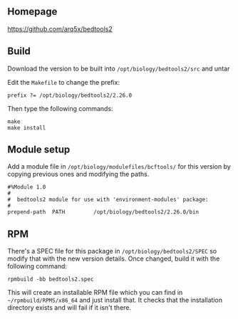 ## Homepage

https://github.com/arq5x/bedtools2

## Build

Download the version to be built into `/opt/biology/bedtools2/src` and untar

Edit the `Makefile` to change the prefix:

    prefix ?= /opt/biology/bedtools2/2.26.0

Then type the following commands:

    make
    make install

## Module setup

Add a module file in `/opt/biology/modulefiles/bcftools/` for this version by copying previous ones and modifying the paths.

    #%Module 1.0
    #
    #  bedtools2 module for use with 'environment-modules' package:
    #
    prepend-path  PATH         /opt/biology/bedtools2/2.26.0/bin

## RPM

There's a SPEC file for this package in `/opt/biology/bedtools2/SPEC` so modify that with the new version details. Once changed, build it with the following command:

    rpmbuild -bb bedtools2.spec

This will create an installable RPM file which you can find in `~/rpmbuild/RPMS/x86_64` and just install that. It checks that the installation directory exists and will fail if it isn't there.